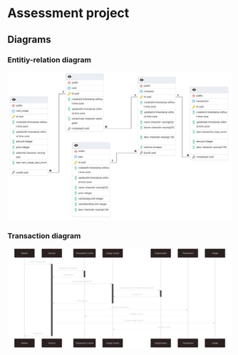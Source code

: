 # Assessment project

## Diagrams

### Entitiy-relation diagram

![ERD](./docs/erd.png)

### Transaction diagram

![Transaction sequence diagram](./docs/seq_trx.svg)

